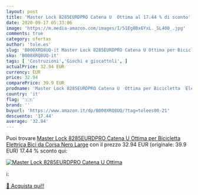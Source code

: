 ```yaml
---
layout: post
title: 'Master Lock 8285EURDPRO Catena U  Ottima al 17.44 % di sconto'
date: 2020-09-17 05:33:06
image: 'https://m.media-amazon.com/images/I/51Eg8Bx6YxL._SL400_.jpg'
comments: true
category: ofertas
author: 'tole.es'
slug: 'B000XRQ8UQ-it Master Lock 8285EURDPRO Catena U Ottima per Bicicletta...'
sku: 'B000XRQ8UQ-it'
tags: [ 'Costruzioni','Giochi e giocattoli', ]
actualPrice: 32.94 EUR
currency: EUR
price: 32.94
comparePrice: 39.9 EUR
prodname: 'Master Lock 8285EURDPRO Catena U  Ottima per Bicicletta  Elettrica  Bici da Corsa  Nero  Large'
country: 'it'
flag: '🇮🇹'
brand: ''
buyurl: 'https://www.amazon.it/dp/B000XRQ8UQ/?tag=tolees00-21'
descuento: '17.44'
average: '32.94'
---
```


Puoi trovare [Master Lock 8285EURDPRO Catena U  Ottima per Bicicletta  Elettrica  Bici da Corsa  Nero  Large](https://www.amazon.it/dp/B000XRQ8UQ/?tag=tolees00-21) con il prezzo 32.94 EUR (originale: 39.9 EUR) 17.44 % sconto qui:

[![Master Lock 8285EURDPRO Catena U  Ottima](https://m.media-amazon.com/images/I/51Eg8Bx6YxL._SL400_.jpg)](https://www.amazon.it/dp/B000XRQ8UQ/?tag=tolees00-21)

ℹ️:


[🛒 Acquista qui!!](https://www.amazon.it/dp/B000XRQ8UQ/?tag=tolees00-21)
